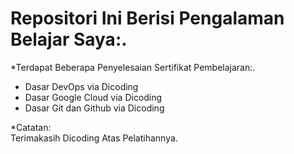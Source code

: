 Repositori Ini Berisi Pengalaman Belajar Saya:.
==
*Terdapat Beberapa Penyelesaian Sertifikat Pembelajaran:.  
 - Dasar DevOps via Dicoding
 - Dasar Google Cloud  via Dicoding
 - Dasar Git dan Github via Dicoding
  
*Catatan:  
Terimakasih Dicoding Atas Pelatihannya.
  
